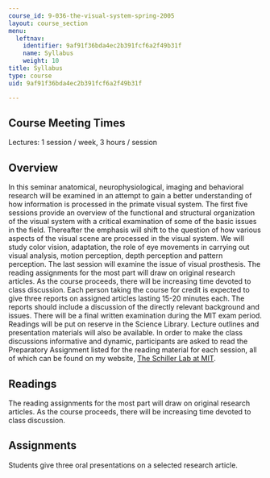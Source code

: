 ```yaml
---
course_id: 9-036-the-visual-system-spring-2005
layout: course_section
menu:
  leftnav:
    identifier: 9af91f36bda4ec2b391fcf6a2f49b31f
    name: Syllabus
    weight: 10
title: Syllabus
type: course
uid: 9af91f36bda4ec2b391fcf6a2f49b31f

---
```


Course Meeting Times
--------------------

Lectures: 1 session / week, 3 hours / session

Overview
--------

In this seminar anatomical, neurophysiological, imaging and behavioral research will be examined in an attempt to gain a better understanding of how information is processed in the primate visual system. The first five sessions provide an overview of the functional and structural organization of the visual system with a critical examination of some of the basic issues in the field. Thereafter the emphasis will shift to the question of how various aspects of the visual scene are processed in the visual system. We will study color vision, adaptation, the role of eye movements in carrying out visual analysis, motion perception, depth perception and pattern perception. The last session will examine the issue of visual prosthesis. The reading assignments for the most part will draw on original research articles. As the course proceeds, there will be increasing time devoted to class discussion. Each person taking the course for credit is expected to give three reports on assigned articles lasting 15-20 minutes each. The reports should include a discussion of the directly relevant background and issues. There will be a final written examination during the MIT exam period. Readings will be put on reserve in the Science Library. Lecture outlines and presentation materials will also be available. In order to make the class discussions informative and dynamic, participants are asked to read the Preparatory Assignment listed for the reading material for each session, all of which can be found on my website, [The Schiller Lab at MIT](http://web.mit.edu/bcs/schillerlab/).

Readings
--------

The reading assignments for the most part will draw on original research articles. As the course proceeds, there will be increasing time devoted to class discussion.

Assignments
-----------

Students give three oral presentations on a selected research article.
